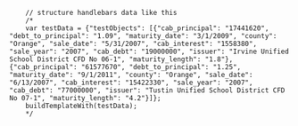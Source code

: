         // structure handlebars data like this
        /*
        var testData = {"testObjects": [{"cab_principal": "17441620", "debt_to_principal": "1.09", "maturity_date": "3/1/2009", "county": "Orange", "sale_date": "5/31/2007", "cab_interest": "1558380", "sale_year": "2007", "cab_debt": "19000000", "issuer": "Irvine Unified School District CFD No 06-1", "maturity_length": "1.8"}, {"cab_principal": "61577670", "debt_to_principal": "1.25", "maturity_date": "9/1/2011", "county": "Orange", "sale_date": "6/13/2007", "cab_interest": "15422330", "sale_year": "2007", "cab_debt": "77000000", "issuer": "Tustin Unified School District CFD No 07-1", "maturity_length": "4.2"}]};
        buildTemplateWith(testData);
        */
